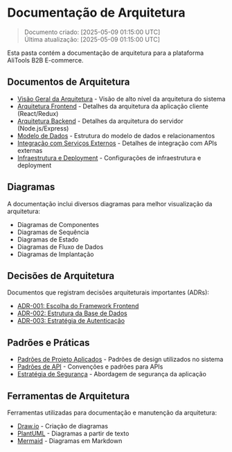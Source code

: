 # Documentação de Arquitetura
> Documento criado: [2025-05-09 01:15:00 UTC]  
> Última atualização: [2025-05-09 01:15:00 UTC]

Esta pasta contém a documentação de arquitetura para a plataforma AliTools B2B E-commerce.

## Documentos de Arquitetura

- [Visão Geral da Arquitetura](./overview.md) - Visão de alto nível da arquitetura do sistema
- [Arquitetura Frontend](./frontend.md) - Detalhes da arquitetura da aplicação cliente (React/Redux)
- [Arquitetura Backend](./backend.md) - Detalhes da arquitetura do servidor (Node.js/Express)
- [Modelo de Dados](./data-model.md) - Estrutura do modelo de dados e relacionamentos
- [Integração com Serviços Externos](./external-services.md) - Detalhes de integração com APIs externas
- [Infraestrutura e Deployment](./infrastructure.md) - Configurações de infraestrutura e deployment

## Diagramas

A documentação inclui diversos diagramas para melhor visualização da arquitetura:

- Diagramas de Componentes
- Diagramas de Sequência
- Diagramas de Estado
- Diagramas de Fluxo de Dados
- Diagramas de Implantação

## Decisões de Arquitetura

Documentos que registram decisões arquiteturais importantes (ADRs):

- [ADR-001: Escolha do Framework Frontend](./decisions/adr-001-frontend-framework.md)
- [ADR-002: Estrutura da Base de Dados](./decisions/adr-002-database-structure.md)
- [ADR-003: Estratégia de Autenticação](./decisions/adr-003-authentication-strategy.md)

## Padrões e Práticas

- [Padrões de Projeto Aplicados](./patterns.md) - Padrões de design utilizados no sistema
- [Padrões de API](./api-patterns.md) - Convenções e padrões para APIs
- [Estratégia de Segurança](./security.md) - Abordagem de segurança da aplicação

## Ferramentas de Arquitetura

Ferramentas utilizadas para documentação e manutenção da arquitetura:

- [Draw.io](https://draw.io) - Criação de diagramas
- [PlantUML](https://plantuml.com) - Diagramas a partir de texto
- [Mermaid](https://mermaid-js.github.io) - Diagramas em Markdown 
